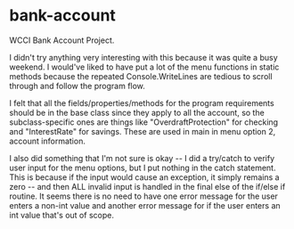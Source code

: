 # bank-account

WCCI Bank Account Project.

I didn't try anything very interesting with this because it was quite a busy weekend. I would've liked to have put a lot of the menu functions in static methods because the repeated Console.WriteLines are tedious to scroll through and follow the program flow.

I felt that all the fields/properties/methods for the program requirements should be in the base class since they apply to all the account, so the subclass-specific ones are things like "OverdraftProtection" for checking and "InterestRate" for savings. These are used in main in menu option 2, account information.

I also did something that I'm not sure is okay -- I did a try/catch to verify user input for the menu options, but I put nothing in the catch statement. This is because if the input would cause an exception, it simply remains a zero -- and then ALL invalid input is handled in the final else of the if/else if routine. It seems there is no need to have one error message for the user enters a non-int value and another error message for if the user enters an int value that's out of scope.
